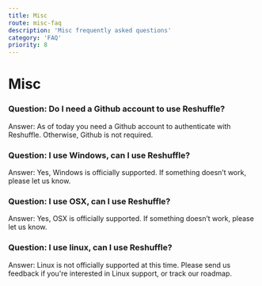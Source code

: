 ```yaml
---
title: Misc
route: misc-faq
description: 'Misc frequently asked questions'
category: 'FAQ'
priority: 8
---
```


# Misc

### Question: Do I need a Github account to use Reshuffle?

Answer: As of today you need a Github account to authenticate with Reshuffle. Otherwise, Github is not required.

### Question: I use Windows, can I use Reshuffle?

Answer: Yes, Windows is officially supported. If something doesn’t work, please let us know.

### Question: I use OSX, can I use Reshuffle?

Answer: Yes, OSX is officially supported. If something doesn’t work, please let us know.

### Question: I use linux, can I use Reshuffle?

Answer: Linux is not officially supported at this time. Please send us feedback if you're interested in Linux support, or track our roadmap.
